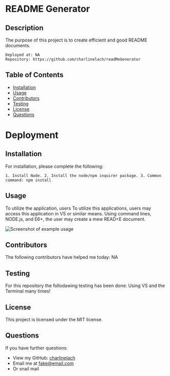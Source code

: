 # README Generator


## Description
The purpose of this project is to create efficient and good README documents.

```
Deployed at: NA
Repository: https://github.com/charlinelach/readMeGenerator
```

## Table of Contents
* [Installation](#installation)
* [Usage](#usage)
* [Contributors](#contributors)
* [Testing](#testing)
* [License](#license)
* [Questions](#questions)


# Deployment

## Installation

For installation, please complete the following:
```
1. Install Node. 2. Install the node/npm inquirer package. 3. Common command: npm install
```

## Usage
To utilize the application, users To utilize this applications, users may access this application in VS or similar means. Using command lines, NODE.js, and E6+, the user may create a mew READ<E document.

![Screenshot of example usage](screenshotREADME.gif)

## Contributors
The following contributors have helped me today: NA

## Testing
For this repository the follodawing testing has been done: Using VS and the Terminal many times!

## License
This project is licensed under the MIT license.

## Questions
If you have further questions: <br>
* View my GitHub: [charlinelach](https://github.com/charlinelach/)
* Email me at fake@email.com
* Or snail mail
